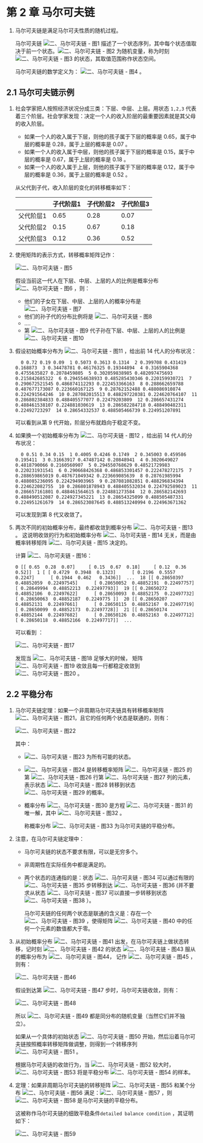 # 第 2 章 马尔可夫链

1. 马尔可夫链是满足马尔可夫性质的随机过程。

   马尔可夫链 ![二、马尔可夫链 - 图1](https://static.bookstack.cn/projects/huaxiaozhuan-ai/638e2aaa145916d7398e2ba684a40799.svg) 描述了一个状态序列，其中每个状态值取决于前一个状态。![二、马尔可夫链 - 图2](https://static.bookstack.cn/projects/huaxiaozhuan-ai/f110f5291a9677fd08f71950297dc55a.svg) 为随机变量，称为时刻 ![二、马尔可夫链 - 图3](https://static.bookstack.cn/projects/huaxiaozhuan-ai/2735987dd443c370c5ff55050d09be7c.svg) 的状态，其取值范围称作状态空间。

   马尔可夫链的数学定义为： ![二、马尔可夫链 - 图4](https://static.bookstack.cn/projects/huaxiaozhuan-ai/f397f40fd1b5518af0f78c08d47bc4ea.svg) 。

## 2.1 马尔可夫链示例

1. 社会学家把人按照经济状况分成三类：下层、中层、上层。用状态 `1,2,3` 代表着三个阶层。社会学家发现：决定一个人的收入阶层的最重要因素就是其父母的收入阶层。

   - 如果一个人的收入属于下层，则他的孩子属于下层的概率是 0.65，属于中层的概率是 0.28，属于上层的概率是 0.07 。
   - 如果一个人的收入属于中层，则他的孩子属于下层的概率是 0.15，属于中层的概率是 0.67，属于上层的概率是 0.18 。
   - 如果一个人的收入属于上层，则他的孩子属于下层的概率是 0.12，属于中层的概率是 0.36，属于上层的概率是 0.52 。

   从父代到子代，收入阶层的变化的转移概率如下：

   |           | 子代阶层1 | 子代阶层2 | 子代阶层3 |
   | :-------- | :-------- | :-------- | :-------- |
   | 父代阶层1 | 0.65      | 0.28      | 0.07      |
   | 父代阶层2 | 0.15      | 0.67      | 0.18      |
   | 父代阶层3 | 0.12      | 0.36      | 0.52      |

2. 使用矩阵的表示方式，转移概率矩阵记作：

   ![二、马尔可夫链 - 图5](https://static.bookstack.cn/projects/huaxiaozhuan-ai/14801d065b833fd99b3242d499369f54.svg)

   假设当前这一代人在下层、中层、上层的人的比例是概率分布 ![二、马尔可夫链 - 图6](https://static.bookstack.cn/projects/huaxiaozhuan-ai/a6b78c43b042e93c63cbe7d981fd70f4.svg) ，则：

   - 他们的子女在下层、中层、上层的人的概率分布是 ![二、马尔可夫链 - 图7](https://static.bookstack.cn/projects/huaxiaozhuan-ai/0bcdc3d418fb9c16ed61f429e6caa021.svg)
   - 他们的孙子代的分布比例将是 ![二、马尔可夫链 - 图8](https://static.bookstack.cn/projects/huaxiaozhuan-ai/a8fe77e7f80717579d64430589df630b.svg)
   - ….
   - 第 ![二、马尔可夫链 - 图9](https://static.bookstack.cn/projects/huaxiaozhuan-ai/5a2e98373b3730e19f9172f7df390432.svg) 代子孙在下层、中层、上层的人的比例是 ![二、马尔可夫链 - 图10](https://static.bookstack.cn/projects/huaxiaozhuan-ai/8a5e6a435dcae01fe3511772f77a22a0.svg)

3. 假设初始概率分布为 ![二、马尔可夫链 - 图11](https://static.bookstack.cn/projects/huaxiaozhuan-ai/8c71dc6394284c750e447420efd3c741.svg) ，给出前 14 代人的分布状况：

   ```
     0 0.72 0.19 0.09  1 0.5073 0.3613 0.1314  2 0.399708 0.431419 0.168873  3 0.34478781 0.46176325 0.19344894  4 0.3165904368 0.4755635827 0.2078459805  5 0.302059838985 0.482097475693 0.215842685322  6 0.294554638933 0.485285430346 0.220159930721  7 0.290672521545 0.486874112293 0.222453366163  8 0.288662659788 0.487677173087 0.223660167125  9 0.28762152488 0.488086910874 0.224291564246  10 0.287082015513 0.488297220381 0.224620764107  11 0.286802384833 0.488405577077 0.22479203809  12 0.286657431274 0.488461538107 0.224881030619  13 0.286582284718 0.488490482311 0.22492723297  14 0.28654332537 0.488505466739 0.224951207891
   ```

   可以看到从第 9 代开始，阶层分布就趋向于稳定不变。

4. 如果换一个初始概率分布为 ![二、马尔可夫链 - 图12](https://static.bookstack.cn/projects/huaxiaozhuan-ai/a9487868724484deb8eef1903965dd49.svg) ，给出前 14 代人的分布状况：

   ```
     0 0.51 0.34 0.15  1 0.4005 0.4246 0.1749  2 0.345003 0.459586 0.195411  3 0.31663917 0.47487142 0.20848941  4 0.3020649027 0.4818790066 0.2160560907  5 0.294550768629 0.48521729983 0.220231931541  6 0.290668426368 0.486853301457 0.222478272175  7 0.288659865019 0.487671049342 0.223669085639  8 0.28761985994 0.488085236095 0.224294903965  9 0.287081082851 0.488296834394 0.224622082755  10 0.286801878943 0.488405532034 0.224792589023  11 0.286657161801 0.488461564615 0.224881273584  12 0.286582142693 0.488490512087 0.224927345221  13 0.28654325099 0.488505487331 0.224951261679  14 0.286523087645 0.488513240994 0.224963671362
   ```

   可以发现到第 8 代又收敛了。

5. 两次不同的初始概率分布，最终都收敛到概率分布 ![二、马尔可夫链 - 图13](https://static.bookstack.cn/projects/huaxiaozhuan-ai/ba46b0b494d9d3b2f4954d8051db0fdb.svg) 。 这说明收敛的行为和初始概率分布 ![二、马尔可夫链 - 图14](https://static.bookstack.cn/projects/huaxiaozhuan-ai/d4bc14c9fa2c5516bbccd2c6f09474b6.svg) 无关，而是由概率转移矩阵 ![二、马尔可夫链 - 图15](https://static.bookstack.cn/projects/huaxiaozhuan-ai/7898ba6178e6a0c4a55151b3015356ef.svg) 决定的。

   计算 ![二、马尔可夫链 - 图16](https://static.bookstack.cn/projects/huaxiaozhuan-ai/770e80bb7dd1dc420ca5f100458b968c.svg)：

   ```
   0 [[ 0.65  0.28  0.07]     [ 0.15  0.67  0.18]     [ 0.12  0.36  0.52]]  1 [ [ 0.4729  0.3948  0.1323]      [ 0.2196  0.5557  0.2247]      [ 0.1944  0.462   0.3436]]  ...  18 [[ 0.28650397  0.48852059  0.22497545]      [ 0.28650052  0.48852191  0.22497757]      [ 0.28649994  0.48852213  0.22497793]]  19 [[ 0.28650272  0.48852106  0.22497622]      [ 0.28650093  0.48852175  0.22497732]      [ 0.28650063  0.48852187  0.2249775 ]]  20 [[ 0.28650207  0.48852131  0.22497661]      [ 0.28650115  0.48852167  0.22497719]      [ 0.28650099  0.48852173  0.22497728]]  21 [[ 0.28650174  0.48852144  0.22497682]      [ 0.28650126  0.48852163  0.22497712]      [ 0.28650118  0.48852166  0.22497717]]  ...
   ```

   可以看到 ：

   ![二、马尔可夫链 - 图17](https://static.bookstack.cn/projects/huaxiaozhuan-ai/84db750fb23b3c2f91746b95a730c1a4.svg)

   发现当 ![二、马尔可夫链 - 图18](https://static.bookstack.cn/projects/huaxiaozhuan-ai/5a2e98373b3730e19f9172f7df390432.svg) 足够大的时候， 矩阵 ![二、马尔可夫链 - 图19](https://static.bookstack.cn/projects/huaxiaozhuan-ai/770e80bb7dd1dc420ca5f100458b968c.svg) 收敛且每一行都稳定收敛到 ![二、马尔可夫链 - 图20](https://static.bookstack.cn/projects/huaxiaozhuan-ai/ba46b0b494d9d3b2f4954d8051db0fdb.svg) 。

## 2.2 平稳分布

1. 马尔可夫链定理：如果一个非周期马尔可夫链具有转移概率矩阵 ![二、马尔可夫链 - 图21](https://static.bookstack.cn/projects/huaxiaozhuan-ai/7898ba6178e6a0c4a55151b3015356ef.svg)，且它的任何两个状态是联通的，则有：

   ![二、马尔可夫链 - 图22](https://static.bookstack.cn/projects/huaxiaozhuan-ai/2173422a1294291441e169e292566d55.svg)

   其中：

   - ![二、马尔可夫链 - 图23](https://static.bookstack.cn/projects/huaxiaozhuan-ai/881517711cd5194b69e9b054baa4ed79.svg) 为所有可能的状态。

   - ![二、马尔可夫链 - 图24](https://static.bookstack.cn/projects/huaxiaozhuan-ai/f7c61ba6d79aa675c0df711c7bff8838.svg) 是转移概率矩阵 ![二、马尔可夫链 - 图25](https://static.bookstack.cn/projects/huaxiaozhuan-ai/7898ba6178e6a0c4a55151b3015356ef.svg) 的第 ![二、马尔可夫链 - 图26](https://static.bookstack.cn/projects/huaxiaozhuan-ai/fd3c8130f3e375a09930923dd0cc2860.svg) 行第 ![二、马尔可夫链 - 图27](https://static.bookstack.cn/projects/huaxiaozhuan-ai/5c38684bb6cad4ba739a4bae3ca0619f.svg) 列的元素，表示状态 ![二、马尔可夫链 - 图28](https://static.bookstack.cn/projects/huaxiaozhuan-ai/fd3c8130f3e375a09930923dd0cc2860.svg) 转移到状态 ![二、马尔可夫链 - 图29](https://static.bookstack.cn/projects/huaxiaozhuan-ai/5c38684bb6cad4ba739a4bae3ca0619f.svg) 的概率。

   - 概率分布 ![二、马尔可夫链 - 图30](https://static.bookstack.cn/projects/huaxiaozhuan-ai/bfd436dd20f31109cfc948dc55d2b3ee.svg) 是方程 ![二、马尔可夫链 - 图31](https://static.bookstack.cn/projects/huaxiaozhuan-ai/2088f08b87f3bbdcc5e3a63b2ce39fac.svg) 的唯一解，其中 ![二、马尔可夫链 - 图32](https://static.bookstack.cn/projects/huaxiaozhuan-ai/0eb669ecc713c1ecfdf3e9b521e84853.svg) 。

     称概率分布 ![二、马尔可夫链 - 图33](https://static.bookstack.cn/projects/huaxiaozhuan-ai/832cc66802c19ea74d61725905fc5e13.svg) 为马尔可夫链的平稳分布。

2. 注意，在马尔可夫链定理中：

   - 马尔可夫链的状态不要求有限，可以是无穷多个。

   - 非周期性在实际任务中都是满足的。

   - 两个状态的连通指的是：状态 ![二、马尔可夫链 - 图34](https://static.bookstack.cn/projects/huaxiaozhuan-ai/fd3c8130f3e375a09930923dd0cc2860.svg) 可以通过有限的 ![二、马尔可夫链 - 图35](https://static.bookstack.cn/projects/huaxiaozhuan-ai/5a2e98373b3730e19f9172f7df390432.svg) 步转移到达 ![二、马尔可夫链 - 图36](https://static.bookstack.cn/projects/huaxiaozhuan-ai/5c38684bb6cad4ba739a4bae3ca0619f.svg) (并不要求从状态 ![二、马尔可夫链 - 图37](https://static.bookstack.cn/projects/huaxiaozhuan-ai/fd3c8130f3e375a09930923dd0cc2860.svg) 可以直接一步转移到状态 ![二、马尔可夫链 - 图38](https://static.bookstack.cn/projects/huaxiaozhuan-ai/5c38684bb6cad4ba739a4bae3ca0619f.svg) ）。

     马尔可夫链的任何两个状态是联通的含义是：存在一个 ![二、马尔可夫链 - 图39](https://static.bookstack.cn/projects/huaxiaozhuan-ai/5a2e98373b3730e19f9172f7df390432.svg) ，使得矩阵 ![二、马尔可夫链 - 图40](https://static.bookstack.cn/projects/huaxiaozhuan-ai/770e80bb7dd1dc420ca5f100458b968c.svg) 中的任何一个元素的数值都大于零。

3. 从初始概率分布 ![二、马尔可夫链 - 图41](https://static.bookstack.cn/projects/huaxiaozhuan-ai/d4bc14c9fa2c5516bbccd2c6f09474b6.svg) 出发，在马尔可夫链上做状态转移，记时刻 ![二、马尔可夫链 - 图42](https://static.bookstack.cn/projects/huaxiaozhuan-ai/fd3c8130f3e375a09930923dd0cc2860.svg) 的状态 ![二、马尔可夫链 - 图43](https://static.bookstack.cn/projects/huaxiaozhuan-ai/a43edba156cf9cf373bdaccd8c4a65b5.svg) 服从的概率分布为 ![二、马尔可夫链 - 图44](https://static.bookstack.cn/projects/huaxiaozhuan-ai/802af6e6d4846baf31b1d034c0ffa5bb.svg)， 记作 ![二、马尔可夫链 - 图45](https://static.bookstack.cn/projects/huaxiaozhuan-ai/5654ee0e31202b2419f94848371f8553.svg) ，则有：

   ![二、马尔可夫链 - 图46](https://static.bookstack.cn/projects/huaxiaozhuan-ai/0fc99f55224579868aa08cd3cd18ef8a.svg)

   假设到达第 ![二、马尔可夫链 - 图47](https://static.bookstack.cn/projects/huaxiaozhuan-ai/5a2e98373b3730e19f9172f7df390432.svg) 步时，马尔可夫链收敛，则有：

   ![二、马尔可夫链 - 图48](https://static.bookstack.cn/projects/huaxiaozhuan-ai/8e3b519d2b35cd9a954d3898c86afb8d.svg)

   所以 ![二、马尔可夫链 - 图49](https://static.bookstack.cn/projects/huaxiaozhuan-ai/2bb5e1ac9d618b8ff6c3f080b5b671b9.svg) 都是同分布的随机变量（当然它们并不独立）。

   如果从一个具体的初始状态 ![二、马尔可夫链 - 图50](https://static.bookstack.cn/projects/huaxiaozhuan-ai/772667393aa88b9a70e943ca5bb3bb0b.svg) 开始，然后沿着马尔可夫链按照概率转移矩阵做调整，则得到一个转移序列 ![二、马尔可夫链 - 图51](https://static.bookstack.cn/projects/huaxiaozhuan-ai/042ceb6236970bcc133ae4fc0e794495.svg) 。

   根据马尔可夫链的收敛行为，当 ![二、马尔可夫链 - 图52](https://static.bookstack.cn/projects/huaxiaozhuan-ai/5a2e98373b3730e19f9172f7df390432.svg) 较大时， ![二、马尔可夫链 - 图53](https://static.bookstack.cn/projects/huaxiaozhuan-ai/23766fb0343f5d94d0bb616e13859531.svg) 将是平稳分布 ![二、马尔可夫链 - 图54](https://static.bookstack.cn/projects/huaxiaozhuan-ai/832cc66802c19ea74d61725905fc5e13.svg) 的样本。

4. 定理：如果非周期马尔可夫链的转移矩阵 ![二、马尔可夫链 - 图55](https://static.bookstack.cn/projects/huaxiaozhuan-ai/7898ba6178e6a0c4a55151b3015356ef.svg) 和某个分布 ![二、马尔可夫链 - 图56](https://static.bookstack.cn/projects/huaxiaozhuan-ai/62c57c1be232fe19f5690064dba0236d.svg) 满足：![二、马尔可夫链 - 图57](https://static.bookstack.cn/projects/huaxiaozhuan-ai/90d10440a4d12a247da52becb88f20e9.svg) ，则 ![二、马尔可夫链 - 图58](https://static.bookstack.cn/projects/huaxiaozhuan-ai/62c57c1be232fe19f5690064dba0236d.svg) 是马尔可夫链的平稳分布。

   这被称作马尔可夫链的细致平稳条件`detailed balance condition` ，其证明如下：

   ![二、马尔可夫链 - 图59](https://static.bookstack.cn/projects/huaxiaozhuan-ai/e8c1499e486f9b1a8cbe50ca569fb725.svg)